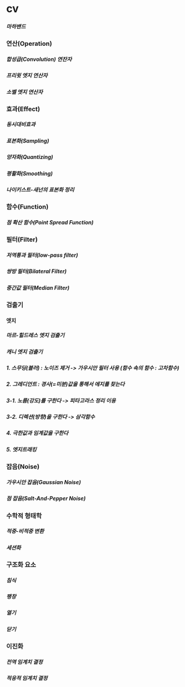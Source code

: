 # cv
##### 마하밴드
### 연산(Operation)
##### 합성곱(Convolution) 연잔자
##### 프리윗 엣지 연산자
##### 소벨 엣지 연산자
### 효과(Effect)
##### 동시대비효과
##### 표본화(Sampling)
##### 양자화(Quantizing)
##### 평활화(Smoothing)
##### 나이키스트-새넌의 표본화 정리
### 함수(Function)
##### 점 확산 함수(Point Spread Function)
### 필터(Filter)
##### 저역통과 필터(low-pass filter)
##### 쌍방 필터(Bilateral Filter)
##### 중간값 필터(Median Filter)
### 검출기
#### 엣지
##### 마르-힐드레스 엣지 검출기
##### 캐니 엣지 검출기
##### 1. 스무딩(블러) : 노이즈 제거 -> 가우시안 필터 사용 (함수 속의 함수 : 고차함수)
##### 2. 그레디언트 : 경사(=미분)값을 통해서 에지를 찾는다
##### 3-1. 노름(강도)를 구한다 -> 피타고라스 정리 이용
##### 3-2. 디렉션(방향)을 구한다 -> 삼각함수
##### 4. 극한값과 임계값을 구한다
##### 5. 엣지트래킹
### 잡음(Noise)
##### 가우시안 잡음(Gaussian Noise)
##### 점 잡음(Salt-And-Pepper Noise)
### 수학적 형태학
##### 적중-비적중 변환
##### 세션화
### 구조화 요소
##### 침식
##### 팽창
##### 열기
##### 닫기
### 이진화
##### 전역 임계치 결정
##### 적응적 임계치 결정
